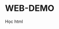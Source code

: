 # WEB-DEMO
<!DOCTYPE html>
<html lang="en">
  <head>
    <meta charset="UTF-8" />
    <meta http-equiv="X-UA-Compatible" content="IE=edge" />
    <meta name="viewport" content="width=device-width, initial-scale=1.0" />
    <title>Học html</title>
    <link rel="stylesheet" type="text/css" href="vnairlines.css" />
  </head>
  <body>
  <p>Học html</p>
  </body>
</html>

